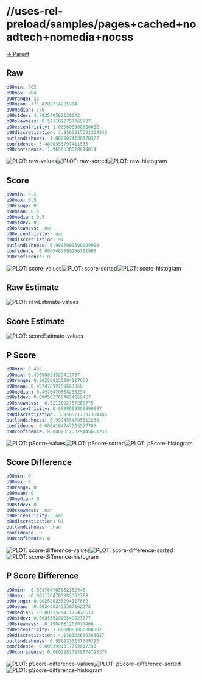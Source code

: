 
# //uses-rel-preload/samples/pages+cached+noadtech+nomedia+nocss

[→ Parent](../..)


## Raw


```yaml
p90min: 762
p90max: 784
p90range: 22
p90mean: 771.4285714285714
p90median: 770
p90stdev: 4.783540592129043
p90skewness: 0.5211092757265707
p90eccentricity: 1.000000000000002
p90discretization: 3.9565217391304346
outlandishness: 1.0029874130178327
confidence: 3.4890353797411535
p90confidence: 1.9656530028814814

```

![PLOT: raw-values](./raw/values.svg)![PLOT: raw-sorted](./raw/sorted.svg)![PLOT: raw-histogram](./raw/histogram.svg)
## Score


```yaml
p90min: 0.5
p90max: 0.5
p90range: 0
p90mean: 0.5
p90median: 0.5
p90stdev: 0
p90skewness: .nan
p90eccentricity: .nan
p90discretization: 91
outlandishness: 0.9992001599999999
confidence: 0.0005487899156711995
p90confidence: 0

```

![PLOT: score-values](./score/values.svg)![PLOT: score-sorted](./score/sorted.svg)![PLOT: score-histogram](./score/histogram.svg)
## Raw Estimate

![PLOT: rawEstimate-values](./rawEstimate/values.svg)
## Score Estimate

![PLOT: scoreEstimate-values](./scoreEstimate/values.svg)
## P Score


```yaml
p90min: 0.496
p90max: 0.49858823529411767
p90range: 0.002588235294117669
p90mean: 0.49747899159663866
p90median: 0.4976470588235294
p90stdev: 0.0005627694814269457
p90skewness: -0.5211092757280775
p90eccentricity: 0.9999999999999997
p90discretization: 3.9565217391304346
outlandishness: 0.9994554795512238
confidence: 0.0004104747505577766
p90confidence: 0.00023125329445661258

```

![PLOT: pScore-values](./pScore/values.svg)![PLOT: pScore-sorted](./pScore/sorted.svg)![PLOT: pScore-histogram](./pScore/histogram.svg)
## Score Difference


```yaml
p90min: 0
p90max: 0
p90range: 0
p90mean: 0
p90median: 0
p90stdev: 0
p90skewness: .nan
p90eccentricity: .nan
p90discretization: 91
outlandishness: .nan
confidence: 0
p90confidence: 0

```

![PLOT: score-difference-values](./score-difference/values.svg)![PLOT: score-difference-sorted](./score-difference/sorted.svg)![PLOT: score-difference-histogram](./score-difference/histogram.svg)
## P Score Difference


```yaml
p90min: -0.003764705882352948
p90max: -0.0011764705882352788
p90range: 0.002588235294117669
p90mean: -0.0024602456367162273
p90median: -0.002352941176470613
p90stdev: 0.0005552889549923677
p90skewness: -0.1904881207077466
p90eccentricity: 1.0000000000000002
p90discretization: 4.136363636363637
outlandishness: 0.9969335157669293
confidence: 0.0003991317759617233
p90confidence: 0.00022817939574793378

```

![PLOT: pScore-difference-values](./pScore-difference/values.svg)![PLOT: pScore-difference-sorted](./pScore-difference/sorted.svg)![PLOT: pScore-difference-histogram](./pScore-difference/histogram.svg)